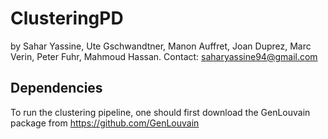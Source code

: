 # ClusteringPD

by
Sahar Yassine,
Ute Gschwandtner,
Manon Auffret,
Joan Duprez,
Marc Verin,
Peter Fuhr,
Mahmoud Hassan.
Contact: saharyassine94@gmail.com

## Dependencies
To run the clustering pipeline, one should first download the GenLouvain package from https://github.com/GenLouvain
